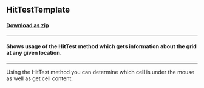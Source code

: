 ## HitTestTemplate
#### [Download as zip](https://grapecity.github.io/DownGit/#/home?url=https://github.com/GrapeCity/ComponentOne-WPF-Samples/tree/master/NET_462/FlexGrid/CS/HitTestTemplate)
____
#### Shows usage of the HitTest method which gets information about the grid at any given location.
____
Using the HitTest method you can determine which cell is under the mouse as well as get cell content.
